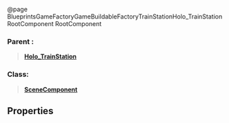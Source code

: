 @page BlueprintsGameFactoryGameBuildableFactoryTrainStationHolo_TrainStationRootComponent RootComponent
### Parent :
<b><a href="_blueprints_game_factory_game_buildable_factory_train_station_holo__train_station.html"><blockquote>Holo_TrainStation</blockquote></a></b>
### Class:
<b><a href="_class_script_scene_component.html"><blockquote>SceneComponent</blockquote></a></b>
## Properties

